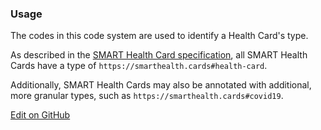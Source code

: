 ### Usage

The codes in this code system are used to identify a Health Card's type.

As described in the [SMART Health Card specification](https://spec.smarthealth.cards/#health-cards-are-encoded-as-compact-serialization-json-web-signatures-jws), all SMART Health Cards have a type of `https://smarthealth.cards#health-card`.

Additionally, SMART Health Cards may also be annotated with additional, more granular types, such as `https://smarthealth.cards#covid19`.

<a href="https://github.com/dvci/shc-terminology/blob/main/input/fsh/health-card.fsh" class="btn btn-primary btn-lg">Edit on GitHub</a>

